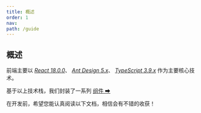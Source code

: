```yaml
---
title: 概述
order: 1
nav:
path: /guide
---
```


## 概述

前端主要以 _[React 18.0.0](https://react.dev/)_、
_[Ant Design 5.x](https://ant-design.antgroup.com/components/overview-cn/)_、
_[TypeScript 3.9.x](https://www.typescriptlang.org/zh/)_ 作为主要核心技术。

基于以上技术栈，我们封装了一系列 [组件 ➡](/components/Button)

在开发前，希望您能认真阅读以下文档，相信会有不错的收获！

